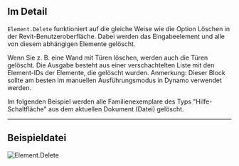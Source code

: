 ## Im Detail
`Element.Delete` funktioniert auf die gleiche Weise wie die Option Löschen in der Revit-Benutzeroberfläche. Dabei werden das Eingabeelement und alle von diesem abhängigen Elemente gelöscht.

Wenn Sie z. B. eine Wand mit Türen löschen, werden auch die Türen gelöscht. Die Ausgabe besteht aus einer verschachtelten Liste mit den Element-IDs der Elemente, die gelöscht wurden. Anmerkung: Dieser Block sollte am besten im manuellen Ausführungsmodus in Dynamo verwendet werden.

Im folgenden Beispiel werden alle Familienexemplare des Typs "Hilfe-Schaltfläche" aus dem aktuellen Dokument (Datei) gelöscht.
___
## Beispieldatei

![Element.Delete](./Revit.Elements.Element.Delete_img.jpg)
